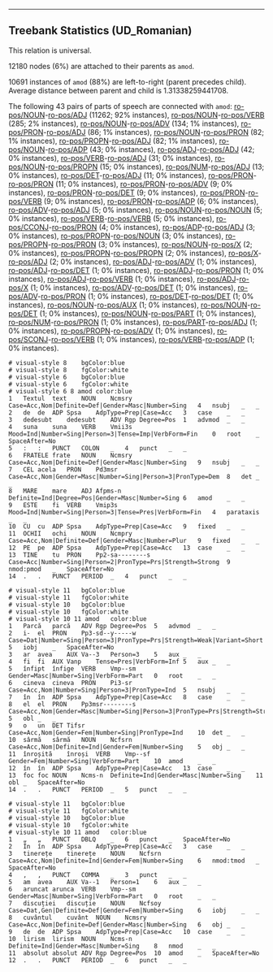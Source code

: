 

--------------------------------------------------------------------------------

## Treebank Statistics (UD_Romanian)

This relation is universal.

12180 nodes (6%) are attached to their parents as `amod`.

10691 instances of `amod` (88%) are left-to-right (parent precedes child).
Average distance between parent and child is 1.31338259441708.

The following 43 pairs of parts of speech are connected with `amod`: [ro-pos/NOUN]()-[ro-pos/ADJ]() (11262; 92% instances), [ro-pos/NOUN]()-[ro-pos/VERB]() (285; 2% instances), [ro-pos/NOUN]()-[ro-pos/ADV]() (134; 1% instances), [ro-pos/PRON]()-[ro-pos/ADJ]() (86; 1% instances), [ro-pos/NOUN]()-[ro-pos/PRON]() (82; 1% instances), [ro-pos/PROPN]()-[ro-pos/ADJ]() (82; 1% instances), [ro-pos/NOUN]()-[ro-pos/ADP]() (43; 0% instances), [ro-pos/ADJ]()-[ro-pos/ADJ]() (42; 0% instances), [ro-pos/VERB]()-[ro-pos/ADJ]() (31; 0% instances), [ro-pos/NOUN]()-[ro-pos/PROPN]() (15; 0% instances), [ro-pos/NUM]()-[ro-pos/ADJ]() (13; 0% instances), [ro-pos/DET]()-[ro-pos/ADJ]() (11; 0% instances), [ro-pos/PRON]()-[ro-pos/PRON]() (11; 0% instances), [ro-pos/PRON]()-[ro-pos/ADV]() (9; 0% instances), [ro-pos/PRON]()-[ro-pos/DET]() (9; 0% instances), [ro-pos/PRON]()-[ro-pos/VERB]() (9; 0% instances), [ro-pos/PRON]()-[ro-pos/ADP]() (6; 0% instances), [ro-pos/ADV]()-[ro-pos/ADJ]() (5; 0% instances), [ro-pos/NOUN]()-[ro-pos/NOUN]() (5; 0% instances), [ro-pos/VERB]()-[ro-pos/VERB]() (5; 0% instances), [ro-pos/CCONJ]()-[ro-pos/PRON]() (4; 0% instances), [ro-pos/ADP]()-[ro-pos/ADJ]() (3; 0% instances), [ro-pos/PROPN]()-[ro-pos/NOUN]() (3; 0% instances), [ro-pos/PROPN]()-[ro-pos/PRON]() (3; 0% instances), [ro-pos/NOUN]()-[ro-pos/X]() (2; 0% instances), [ro-pos/PROPN]()-[ro-pos/PROPN]() (2; 0% instances), [ro-pos/X]()-[ro-pos/ADJ]() (2; 0% instances), [ro-pos/ADJ]()-[ro-pos/ADV]() (1; 0% instances), [ro-pos/ADJ]()-[ro-pos/DET]() (1; 0% instances), [ro-pos/ADJ]()-[ro-pos/PRON]() (1; 0% instances), [ro-pos/ADJ]()-[ro-pos/VERB]() (1; 0% instances), [ro-pos/ADJ]()-[ro-pos/X]() (1; 0% instances), [ro-pos/ADV]()-[ro-pos/DET]() (1; 0% instances), [ro-pos/ADV]()-[ro-pos/PRON]() (1; 0% instances), [ro-pos/DET]()-[ro-pos/DET]() (1; 0% instances), [ro-pos/NOUN]()-[ro-pos/AUX]() (1; 0% instances), [ro-pos/NOUN]()-[ro-pos/DET]() (1; 0% instances), [ro-pos/NOUN]()-[ro-pos/PART]() (1; 0% instances), [ro-pos/NUM]()-[ro-pos/PRON]() (1; 0% instances), [ro-pos/PART]()-[ro-pos/ADJ]() (1; 0% instances), [ro-pos/PROPN]()-[ro-pos/ADV]() (1; 0% instances), [ro-pos/SCONJ]()-[ro-pos/VERB]() (1; 0% instances), [ro-pos/VERB]()-[ro-pos/ADP]() (1; 0% instances).


~~~ conllu
# visual-style 8	bgColor:blue
# visual-style 8	fgColor:white
# visual-style 6	bgColor:blue
# visual-style 6	fgColor:white
# visual-style 6 8 amod	color:blue
1	Textul	text	NOUN	Ncmsry	Case=Acc,Nom|Definite=Def|Gender=Masc|Number=Sing	4	nsubj	_	_
2	de	de	ADP	Spsa	AdpType=Prep|Case=Acc	3	case	_	_
3	dedesubt	dedesubt	ADV	Rgp	Degree=Pos	1	advmod	_	_
4	suna	suna	VERB	Vmii3s	Mood=Ind|Number=Sing|Person=3|Tense=Imp|VerbForm=Fin	0	root	_	SpaceAfter=No
5	:	:	PUNCT	COLON	_	4	punct	_	_
6	FRATELE	frate	NOUN	Ncmsry	Case=Acc,Nom|Definite=Def|Gender=Masc|Number=Sing	9	nsubj	_	_
7	CEL	acela	PRON	Pd3msr	Case=Acc,Nom|Gender=Masc|Number=Sing|Person=3|PronType=Dem	8	det	_	_
8	MARE	mare	ADJ	Afpms-n	Definite=Ind|Degree=Pos|Gender=Masc|Number=Sing	6	amod	_	_
9	ESTE	fi	VERB	Vmip3s	Mood=Ind|Number=Sing|Person=3|Tense=Pres|VerbForm=Fin	4	parataxis	_	_
10	CU	cu	ADP	Spsa	AdpType=Prep|Case=Acc	9	fixed	_	_
11	OCHII	ochi	NOUN	Ncmpry	Case=Acc,Nom|Definite=Def|Gender=Masc|Number=Plur	9	fixed	_	_
12	PE	pe	ADP	Spsa	AdpType=Prep|Case=Acc	13	case	_	_
13	TINE	tu	PRON	Pp2-sa--------s	Case=Acc|Number=Sing|Person=2|PronType=Prs|Strength=Strong	9	nmod:pmod	_	SpaceAfter=No
14	.	.	PUNCT	PERIOD	_	4	punct	_	_

~~~


~~~ conllu
# visual-style 11	bgColor:blue
# visual-style 11	fgColor:white
# visual-style 10	bgColor:blue
# visual-style 10	fgColor:white
# visual-style 10 11 amod	color:blue
1	Parcă	parcă	ADV	Rgp	Degree=Pos	5	advmod	_	_
2	i-	el	PRON	Pp3-sd--y-----w	Case=Dat|Number=Sing|Person=3|PronType=Prs|Strength=Weak|Variant=Short	5	iobj	_	SpaceAfter=No
3	ar	avea	AUX	Va--3	Person=3	5	aux	_	_
4	fi	fi	AUX	Vanp	Tense=Pres|VerbForm=Inf	5	aux	_	_
5	înfipt	înfige	VERB	Vmp--sm	Gender=Masc|Number=Sing|VerbForm=Part	0	root	_	_
6	cineva	cineva	PRON	Pi3-sr	Case=Acc,Nom|Number=Sing|Person=3|PronType=Ind	5	nsubj	_	_
7	în	în	ADP	Spsa	AdpType=Prep|Case=Acc	8	case	_	_
8	el	el	PRON	Pp3msr--------s	Case=Acc,Nom|Gender=Masc|Number=Sing|Person=3|PronType=Prs|Strength=Strong	5	obl	_	_
9	o	un	DET	Tifsr	Case=Acc,Nom|Gender=Fem|Number=Sing|PronType=Ind	10	det	_	_
10	sârmă	sârmă	NOUN	Ncfsrn	Case=Acc,Nom|Definite=Ind|Gender=Fem|Number=Sing	5	obj	_	_
11	înroșită	înroși	VERB	Vmp--sf	Gender=Fem|Number=Sing|VerbForm=Part	10	amod	_	_
12	în	în	ADP	Spsa	AdpType=Prep|Case=Acc	13	case	_	_
13	foc	foc	NOUN	Ncms-n	Definite=Ind|Gender=Masc|Number=Sing	11	obl	_	SpaceAfter=No
14	.	.	PUNCT	PERIOD	_	5	punct	_	_

~~~


~~~ conllu
# visual-style 11	bgColor:blue
# visual-style 11	fgColor:white
# visual-style 10	bgColor:blue
# visual-style 10	fgColor:white
# visual-style 10 11 amod	color:blue
1	„	„	PUNCT	DBLQ	_	6	punct	_	SpaceAfter=No
2	În	în	ADP	Spsa	AdpType=Prep|Case=Acc	3	case	_	_
3	tinerețe	tinerețe	NOUN	Ncfsrn	Case=Acc,Nom|Definite=Ind|Gender=Fem|Number=Sing	6	nmod:tmod	_	SpaceAfter=No
4	,	,	PUNCT	COMMA	_	3	punct	_	_
5	am	avea	AUX	Va--1	Person=1	6	aux	_	_
6	aruncat	arunca	VERB	Vmp--sm	Gender=Masc|Number=Sing|VerbForm=Part	0	root	_	_
7	discuției	discuție	NOUN	Ncfsoy	Case=Dat,Gen|Definite=Def|Gender=Fem|Number=Sing	6	iobj	_	_
8	cuvântul	cuvânt	NOUN	Ncmsry	Case=Acc,Nom|Definite=Def|Gender=Masc|Number=Sing	6	obj	_	_
9	de	de	ADP	Spsa	AdpType=Prep|Case=Acc	10	case	_	_
10	lirism	lirism	NOUN	Ncms-n	Definite=Ind|Gender=Masc|Number=Sing	8	nmod	_	_
11	absolut	absolut	ADV	Rgp	Degree=Pos	10	amod	_	SpaceAfter=No
12	.	.	PUNCT	PERIOD	_	6	punct	_	_

~~~



